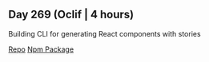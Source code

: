 ## Day 269 (Oclif  | 4 hours)

Building CLI for generating React components with stories

[Repo](https://github.com/alexvyber/genstuff.git)
[Npm Package](https://www.npmjs.com/package/genstuff)
